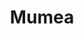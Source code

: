 ---
pid: pt193
title: Mumea
location_transcription: Middle of Broad St and Walnut St
coordinates: "[-75.164229880309, 39.949407969447]"
zipcode: '19132'
gen_neighborhood: North Philadelphia
neighborhood: Strawberry Mansion
outside_phl: 
age: '36'
age_range: 30-39
instagram: 
image_file_name: pt_193.jpg
proposal_transcription: 
topic: African Americans
topic_summary: '0'
type: Other No Form
keywords_other: mumia abu-jamal
credit: Sherod D. Lee
image_labels: 
twitter: 
facebook: 
permalink: "/monuments/pt193/"
layout: item-page
---